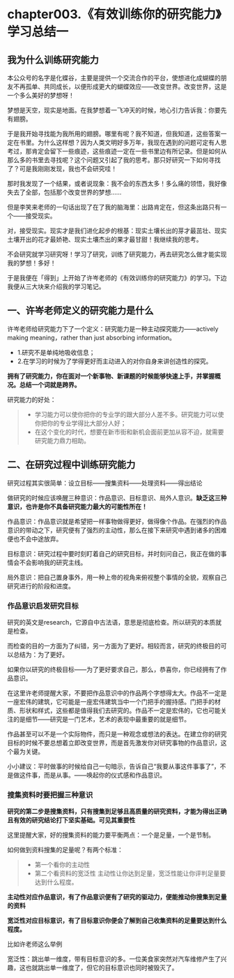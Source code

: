 # chapter003.《有效训练你的研究能力》学习总结一

## 我为什么训练研究能力

本公众号的名字是化蝶谷，主要是提供一个交流合作的平台，使想进化成蝴蝶的朋友不再孤单、共同成长，以便形成更大的蝴蝶效应——改变世界。改变世界，这是一个多么美好的梦想呀！

梦想是天空，现实是地面。在我梦想着一飞冲天的时候，地心引力告诉我：你要先有翅膀。

于是我开始寻找能为我所用的翅膀。哪里有呢？我不知道，但我知道，这些答案一定在书里。为什么这样想？因为人类文明好多万年，我现在遇到的问题可定有人思考过，那肯定会留下一些痕迹，这些痕迹一定在一些书里边有所记录。但是如何从那么多的书里去寻找呢？这个问题又引起了我的思考。那只好研究一下如何寻找了？可是我刚刚发现，我也不会研究哇！

那时我发现了一个结果，或者说现象：我不会的东西太多！多么痛的领悟，我好像失去了全部，包括那个改变世界的梦想……

但是李笑来老师的一句话出现了在了我的脑海里：出路肯定在，但这条出路只有一个——接受现实。

对，接受现实。现实才是我们进化起步的根基：现实土壤长出的芽才最茁壮、现实土壤开出的花才最娇艳、现实土壤杰出的果才最甘甜！我继续我的思考。

不会研究就学习研究呀！学习了研究，训练了研究能力，再去研究怎么做才能实现我的梦想！多好！

于是我便在「得到」上开始了许岑老师的《有效训练你的研究能力》的学习。下边我便从三大块来介绍我的学习笔记。

## 一、许岑老师定义的研究能力是什么

许岑老师给研究能力下了一个定义：研究能力是一种主动探究能力——actively making meaning，rather than just absorbing information。

- 1.研究不是单纯地吸收信息；
- 2.在学习的时候为了学得更好而主动进入的对你自身来讲创造性的探究。

**拥有了研究能力，你在面对一个新事物、新课题的时候能够快速上手，并掌握概况。总结一个词就是跨界。**

研究能力的好处：

>- 学习能力可以使你把你的专业学的跟大部分人差不多。研究能力可以使你把你的专业学得比大部分人好；
>- 在这个变化的时代，想要在新市街和新机会面前更加从容不迫，就需要研究能力鼎力相助。

## 二、在研究过程中训练研究能力


研究过程其实很简单：设立目标——搜集资料——处理资料——得出结论

做研究的时候应该唤醒三种意识：作品意识、目标意识、局外人意识。**缺乏这三种意识，也许是你不具备研究能力最大的可能性所在！**

作品意识：作品意识就是希望把一样事物做得更好，做得像个作品。在强烈的作品意识的带动之下，研究便有了强烈的主动性，那么在接下来研究中遇到诸多的困难便也不会中途放弃。

目标意识：研究过程中要时刻盯着自己的研究目标，并时刻问自己，我正在做的事情会不会影响我的研究主线。

局外意识：把自己置身事外，用一种上帝的视角来俯视整个事情的全貌，观察自己研究进行的阶段和进度。

### **作品意识启发研究目标**

研究的英文是research，它源自中古法语，意思是彻底检查。所以研究的本质就是检查。

而检查的目的一方面为了纠错，另一方面为了更好。相较而言，研究的终极目的可以总结为：为了更好。

如果你以研究的终极目标——为了更好要求自己，那么，恭喜你，你已经拥有了作品意识。



在这里许老师提醒大家，不要把作品意识中的作品两个字想得太大。作品不一定是一座宏伟的建筑，它可能是一座宏伟建筑当中一个门把手的握持感。门把手的材质、形状和样式，这些都是值得我们去研究的。作品不一定是宏伟的，它也可能关注的是细节——研究是一门艺术，艺术的表现中最重要的就是细节。

作品甚至可以不是一个实际物件，而只是一种观念或想法的表达。在建立你的研究目标的时候不要总想着立即改变世界，而是首先激发你对研究事物的作品意识，这个最为关键。

小小建议：平时做事的时候给自己一句暗示，告诉自己“我要从事这件事事了”，不是做这件事，而是从事。——唤起你的仪式感和作品意识。


### 搜集资料时要把握三种意识

**研究的第二步是搜集资料，只有搜集到足够且高质量的研究资料，才能为得出正确且有效的研究结论打下坚实基础。可见其重要性**

这里提醒大家，好的搜集资料的能力要平衡两点：一个是足量，一个是节制。

如何做到资料搜集的足量呢？有两个标准：
>- 第一个看你的主动性
>- 第二个看资料的宽泛性
主动性让你达到足量，宽泛性能让你评判足量要达到什么程度。

**主动性对应作品意识，有了作品意识便有了研究的驱动力，便能推动你搜集到足量的资料**

**宽泛性对应目标意识，有了目标意识你便会了解到自己收集资料的足量要达到什么程度。**

比如许老师这么举例

宽泛性：跳出单一维度，带有目标意识的多。一位美食家突然对汽车维修产生了兴趣，这也就跳出单一维度了，但它的目标意识也同时被毁灭了。



